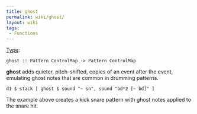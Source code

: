 ```yaml
---
title: ghost
permalink: wiki/ghost/
layout: wiki
tags:
 - Functions
---
```


[Type](/wiki/Type_signature "wikilink"):

    ghost :: Pattern ControlMap -> Pattern ControlMap

**ghost** adds quieter, pitch-shifted, copies of an event after the
event, emulating ghost notes that are common in drumming patterns.

    d1 $ stack [ ghost $ sound "~ sn", sound "bd*2 [~ bd]" ]

The example above creates a kick snare pattern with ghost notes applied
to the snare hit.
